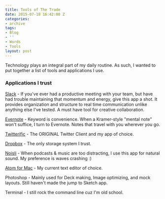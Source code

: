 ```yaml
---
title: Tools of The Trade
date: 2015-07-18 16:42:00 Z
categories:
- archive
tags:
- Blog
- ''
- Words
- Tools
layout: post
---
```


Technology plays an integral part of my daily routine. As such, I wanted to put together a list of tools and applications I use.

### Applications I trust

[ Slack](http://slack.com) - If you've ever had a productive meeting with your team, but have had trouble maintaining that momentum and energy, give this app a shot. It provides organization and structure to real time communication unlike anything else I've tested. A must have tool for creative collaboration.

[ Evernote](http://evernote.com) - Keyword is convenience. When a Kramer-style "mental note" won't suffice, I turn to Evernote. Notes that travel with you wherever you go.

[ Twitterific](http://furbo.org/2013/06/28/the-origin-of-tweet/) - The ORIGINAL Twitter Client and my app of choice.

[ Dropbox](http://dropbox.com) - The only storage system I trust.

[ Noisli](http://www.noisli.com/) - When podcasts & music are too distracting, I use this app for natural sound. My preference is waves crashing :)


[ Atom for Mac](https://atom.io/) - My current text editor of choice.

Photoshop - Mainly used for Deck making, Image optimizing, and mock layouts. Still haven't made the jump to Sketch app.

Terminal - I still rock the command line cuz I'm old school.
